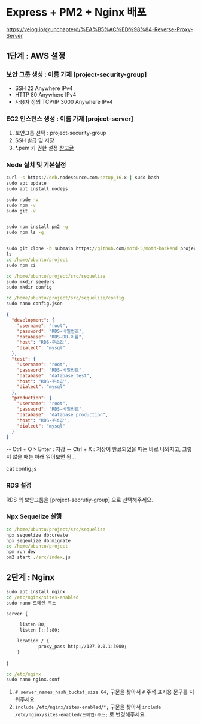 # Express + PM2 + Nginx 배포

https://velog.io/@unchapterd/%EA%B5%AC%ED%98%84-Reverse-Proxy-Server

## 1단계 : AWS 설정

### 보안 그룹 생성 : 이름 가제 [project-security-group]

- SSH 22 Anywhere IPv4
- HTTP 80 Anywhere IPv4
- 사용자 정의 TCP/IP 3000 Anywhere IPv4

### EC2 인스턴스 생성 : 이름 가제 [project-server]

1. 보안그룹 선택 : project-security-group
2. SSH 발급 및 저장
3. *.pem 키 권한 설정 [참고글](https://github.com/unchaptered/hanghae-backend-1/issues/5)

### Node 설치 및 기본설정

```cmd
curl -s https://deb.nodesource.com/setup_16.x | sudo bash
sudo apt update
sudo apt install nodejs

sudo node -v
sudo npm -v
sudo git -v


sudo npm install pm2 -g
sudo npm ls -g


sudo git clone -b submain https://github.com/motd-5/motd-backend project
ls
cd /home/ubuntu/project
sudo npm ci

cd /home/ubuntu/project/src/sequelize
sudo mkdir seeders
sudo mkdir config

cd /home/ubuntu/project/src/sequelize/config
sudo nano config.json
```

```json
{
  "development": {
    "username": "root",
    "password": "RDS-비밀번호",
    "database": "RDS-DB-이름",
    "host": "RDS-주소값",
    "dialect": "mysql"
  },
  "test": {
    "username": "root",
    "password": "RDS-비밀번호",
    "database": "database_test",
    "host": "RDS-주소값",
    "dialect": "mysql"
  },
  "production": {
    "username": "root",
    "password": "RDS-비밀번호",
    "database": "database_production",
    "host": "RDS-주소값",
    "dialect": "mysql"
  }
}
```

-- Ctrl + O > Enter : 저장
-- Ctrl + X : 저장이 완료되었을 때는 바로 나와지고, 그렇지 않을 때는 아래 읽어보면 됨...

cat config.js


### RDS 설정

RDS 의 보안그룹을 [project-secrutiy-group] 으로 선택해주세요.

### Npx Sequelize 실행

```cmd
cd /home/ubuntu/project/src/sequelize
npx sequelize db:create
npx seqeulize db:migrate
cd /home/ubuntu/project
npm run dev
pm2 start ./src/index.js
```

## 2단계 : Nginx

```cmd
sudo apt install nginx
cd /etc/nginx/sites-enabled
sudo nano 도메인-주소
```

```default
server {

	 listen 80;								
   	 listen [::]:80;

	location / {
    		proxy_pass http://127.0.0.1:3000;
  	}
  
}
```

```cmd
cd /etc/nginx
sudo nano nginx.conf
````

1. `# server_names_hash_bucket_size 64;` 구문을 찾아서 `#` 주석 표시용 문구를 지워주세요
2. `include /etc/nginx/sites-enabled/*;` 구문을 찾아서 `include /etc/nginx/sites-enabled/도메인-주소;` 로 변경해주세요.
